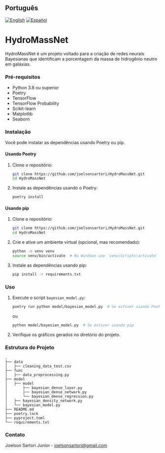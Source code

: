 ## Português

[![English](https://img.shields.io/badge/lang-English-blue)](README.md)
[![Español](https://img.shields.io/badge/lang-Español-red)](README.es.md)

# HydroMassNet

HydroMassNet é um projeto voltado para a criação de redes neurais Bayesianas que identificam a porcentagem da massa de hidrogênio neutro em galáxias.

### Pré-requisitos

- Python 3.8 ou superior
- Poetry
- TensorFlow
- TensorFlow Probability
- Scikit-learn
- Matplotlib
- Seaborn

### Instalação

Você pode instalar as dependências usando Poetry ou pip.

#### Usando Poetry

1. Clone o repositório:
    ```bash
    git clone https://github.com/joelsonsartori/HydroMassNet.git
    cd HydroMassNet
    ```

2. Instale as dependências usando o Poetry:
    ```bash
    poetry install
    ```

#### Usando pip

1. Clone o repositório:
    ```bash
    git clone https://github.com/joelsonsartori/HydroMassNet.git
    cd HydroMassNet
    ```

2. Crie e ative um ambiente virtual (opcional, mas recomendado):
    ```bash
    python -m venv venv
    source venv/bin/activate  # No Windows use `venv\Scripts\activate`
    ```

3. Instale as dependências usando pip:
    ```bash
    pip install -r requirements.txt
    ```

### Uso

1. Execute o script `bayesian_model.py`:
    ```bash
    poetry run python model/bayesian_model.py  # Se estiver usando Poetry
    ```

    ou

    ```bash
    python model/bayesian_model.py  # Se estiver usando pip
    ```

2. Verifique os gráficos gerados no diretório do projeto.

### Estrutura do Projeto
    .
    ├── data
    │   ├── cleaning_data_test.csv
    ├── func
    │   ├── data_preprocessing.py
    ├── model
    │   ├── model
    │       ├── bayesian_dense_layer.py
    │       ├── bayesian_dense_network.py
    │       └── bayesian_dense_regression.py
    │   ├── bayesian_density_network.py
    │   └── bayesian_model.py
    ├── README.md
    ├── poetry.lock
    ├── pyproject.toml
    └── requirements.txt


### Contato

Joelson Sartori Junior - [joelsonsartori@gmail.com](mailto:joelsonsartori@gmail.com)

